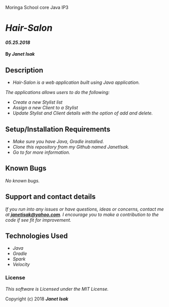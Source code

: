 Moringa School core Java IP3

# _Hair-Salon_

#### _05.25.2018_

#### By _**Janet Isak**_

## Description

* _Hair-Salon is a web application built using Java application._

_The applications allows users to do the following:_

* _Create a new Stylist list_
* _Assign a new Client to a Stylist_
* _Update Stylist and Client details with the option of add and delete._


## Setup/Installation Requirements

* _Make sure you have Java, Gradle installed._
* _Clone this repository from my Github named JanetIsak._
* _Go to for more information._


## Known Bugs

_No known bugs._

## Support and contact details

_If you run into any issues or have questions, ideas or concerns, contact me at **janetisak@yahoo.com**. I encourage you to make a contribution to the code if see fit for improvement._

## Technologies Used

* _Java_
* _Gradle_
* _Spark_
* _Velocity_

### License

*This software is Licensed under the MIT License.*

Copyright (c) 2018 **_Janet Isak_**
